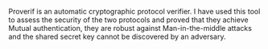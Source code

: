 Proverif is an automatic cryptographic protocol verifier.
I have used this tool to assess the security of the two protocols and proved that they achieve Mutual authentication, they are robust against Man-in-the-middle attacks and the shared secret key cannot be discovered by an adversary. 
